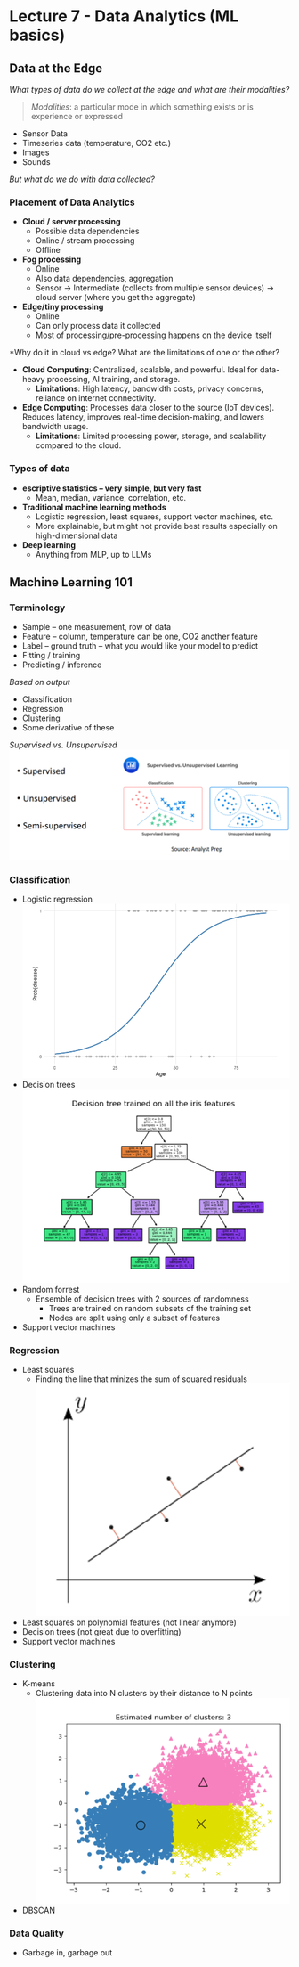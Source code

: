 # Lecture 7 - Data Analytics (ML basics)

## Data at the Edge

*What types of data do we collect at the edge and what are their modalities?*

> *Modalities*: a particular mode in which something exists or is experience or expressed
* Sensor Data
* Timeseries data (temperature, CO2 etc.)
* Images
* Sounds

*But what do we do with data collected?*

### Placement of Data Analytics

- **Cloud / server processing**
    - Possible data dependencies
    - Online / stream processing
    - Offline
- **Fog processing**
    - Online
    - Also data dependencies, aggregation
    - Sensor → Intermediate (collects from multiple sensor devices) → cloud server (where you get the aggregate)
- **Edge/tiny processing**
    - Online
    - Can only process data it collected
    - Most of processing/pre-processing happens on the device itself

*Why do it in cloud vs edge? What are the limitations of one or the other?

- **Cloud Computing**: Centralized, scalable, and powerful. Ideal for data-heavy processing, AI training, and storage.
    - **Limitations**: High latency, bandwidth costs, privacy concerns, reliance on internet connectivity.
- **Edge Computing**: Processes data closer to the source (IoT devices). Reduces latency, improves real-time decision-making, and lowers bandwidth usage.
    - **Limitations**: Limited processing power, storage, and scalability compared to the cloud.

### Types of data 

- **escriptive statistics – very simple, but very fast**
    - Mean, median, variance, correlation, etc.
- **Traditional machine learning methods**
    - Logistic regression, least squares, support vector machines, etc.
    - More explainable, but might not provide best results especially on high-dimensional data
- **Deep learning**
    - Anything from MLP, up to LLMs

## Machine Learning 101

### Terminology

* Sample – one measurement, row of data
* Feature – column, temperature can be one, CO2 another feature
* Label – ground truth – what you would like your model to predict
* Fitting / training
* Predicting / inference

*Based on output*

* Classification
* Regression
* Clustering 
* Some derivative of these

*Supervised vs. Unsupervised*
![alt text](images/sup.png)

### Classification 
* Logistic regression
  ![alt text](images/logistic.png)
* Decision trees
  ![alt text](images/trees.png)
* Random forrest
  * Ensemble of decision trees with 2 sources of randomness
    * Trees are trained on random subsets of the training set
    * Nodes are split using only a subset of features
* Support vector machines

### Regression
* Least squares
    * Finding the line that minizes the sum of squared residuals
    ![alt text](images/lq.png)
* Least squares on polynomial features (not linear anymore)
* Decision trees (not great due to overfitting)
* Support vector machines

### Clustering 
* K-means
  * Clustering data into N clusters by their distance to N points
  ![alt text](images/kmean.png)
* DBSCAN
  
### Data Quality
* Garbage in, garbage out
